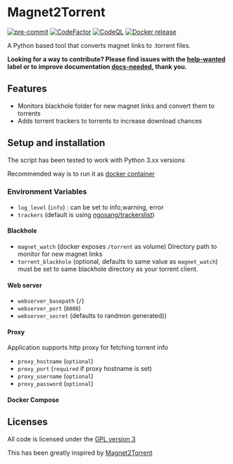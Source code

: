 # Magnet2Torrent

[![pre-commit](https://img.shields.io/badge/pre--commit-enabled-brightgreen?logo=pre-commit&logoColor=white)](https://github.com/pre-commit/pre-commit)
[![CodeFactor](https://www.codefactor.io/repository/github/usma0118/magnet2torrent/badge)](https://www.codefactor.io/repository/github/usma0118/magnet2torrent)
[![CodeQL](https://github.com/usma0118/magnet2torrent/actions/workflows/codeql-analysis.yml/badge.svg)](https://github.com/usma0118/magnet2torrent/actions/workflows/codeql-analysis.yml)
[![Docker release](https://github.com/usma0118/magnet2torrent/actions/workflows/build-docker-image.yml/badge.svg?branch=main)](https://github.com/usma0118/magnet2torrent/actions/workflows/build-docker-image.yml)

A Python based tool that converts magnet links to .torrent files.

**Looking for a way to contribute? Please find issues with the [help-wanted] label
or to improve documentation [docs-needed], thank you.**

[help-wanted]: https://github.com/usma0118/magnet2torrent/issues?q=is%3Aissue+is%3Aopen+label%3A%22help+wanted%22
[docs-needed]: https://github.com/usma0118/magnet2torrent/issues?q=label%3A%22docs+needed%22+sort%3Aupdated-desc

## Features

- Monitors blackhole folder for new magnet links and convert them to torrents
- Adds torrent trackers to torrents to increase download chances

## Setup and installation

The script has been tested to work with Python 3.xx versions

Recommended way is to run it as [docker container](https://hub.docker.com/repository/docker/antaresinc/magnet2torrent)

### Environment Variables

- `log_level` (`info`) : can be set to info,warning, error
- `trackers` (default is using [ngosang/trackerslist](https://github.com/ngosang/trackerslist)) 

#### **Blackhole**

- `magnet_watch` (docker exposes `/torrent` as volume) Directory path to monitor for new magnet links
- `torrent_blackhole` (optional, defaults to same value as `magnet_watch`) must be set to same blackhole directory as your torrent client.

#### **Web server**
- `webserver_basepath` (`/`)
- `webserver_port` (`8080`)
- `webserver_secret` (defaults to randmon generated))

#### **Proxy**

Application supports http proxy for fetching torrent info

- `proxy_hostname` (`optional`)
- `proxy_port` (`required` if proxy hostname is set)
- `proxy_username` (`optional`)
- `proxy_password` (`optional`)

#### Docker Compose


## Licenses

All code is licensed under the [GPL version 3](http://www.gnu.org/licenses/gpl.html)

This has been greatly inspired by [Magnet2Torrent](https://github.com/danfolkes/Magnet2Torrent)

